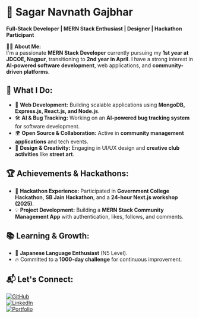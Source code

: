 # 🚀 Sagar Navnath Gajbhar  
**Full-Stack Developer | MERN Stack Enthusiast | Designer | Hackathon Participant**  

👨‍💻 **About Me:**  
I'm a passionate **MERN Stack Developer** currently pursuing my **1st year at JDCOE, Nagpur**, transitioning to **2nd year in April**. I have a strong interest in **AI-powered software development**, web applications, and **community-driven platforms**.  

## 🌟 What I Do:
- 🚀 **Web Development:** Building scalable applications using **MongoDB, Express.js, React.js, and Node.js**.  
- 🛠️ **AI & Bug Tracking:** Working on an **AI-powered bug tracking system** for software development.  
- 🌍 **Open Source & Collaboration:** Active in **community management applications** and tech events.  
- 🎨 **Design & Creativity:** Engaging in UI/UX design and **creative club activities** like **street art**.  

## 🏆 Achievements & Hackathons:
- 🏅 **Hackathon Experience:** Participated in **Government College Hackathon**, **SB Jain Hackathon**, and a **24-hour Next.js workshop (2025)**.  
- 💡 **Project Development:** Building a **MERN Stack Community Management App** with authentication, likes, follows, and comments.  

## 📚 Learning & Growth:
- 📌 **Japanese Language Enthusiast** (N5 Level).  
- 🔥 Committed to a **1000-day challenge** for continuous improvement.  

## 📬 Let's Connect:
[![GitHub](https://img.shields.io/badge/GitHub-100000?style=for-the-badge&logo=github&logoColor=white)](https://github.com/yourusername)  
[![LinkedIn](https://img.shields.io/badge/LinkedIn-0077B5?style=for-the-badge&logo=linkedin&logoColor=white)](https://linkedin.com/in/yourusername)  
[![Portfolio](https://img.shields.io/badge/Portfolio-000000?style=for-the-badge&logo=web&logoColor=white)](https://yourportfolio.com)  
